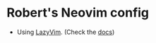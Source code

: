 # Robert's Neovim config

- Using [LazyVim](https://github.com/LazyVim/LazyVim). (Check the [docs](https://lazyvim.github.io/installation))

